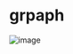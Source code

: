 # grpaph
![image](https://user-images.githubusercontent.com/60568409/213509809-a9aad7ce-4df4-40af-bd3e-22ea74e691eb.png)

